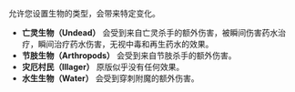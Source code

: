 允许您设置生物的类型，会带来特定变化。
* **亡灵生物（Undead）** 会受到来自亡灵杀手的额外伤害，被瞬间伤害药水治疗，瞬间治疗药水伤害，无视中毒和再生药水的效果。
* **节肢生物（Arthropods）** 会受到来自节肢杀手的额外伤害。
* **灾厄村民（Illager）** 原版似乎没有任何效果。
* **水生生物（Water）** 会受到穿刺附魔的额外伤害。 